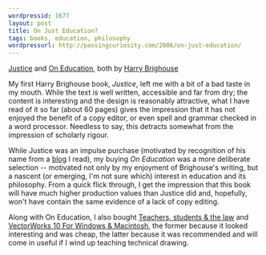 ```yaml
---
wordpressid: 1677
layout: post
title: On Just Education?
tags: books, education, philosophy
wordpressurl: http://passingcuriosity.com/2006/on-just-education/
---
```


[Justice][1] and [On Education][2], both by [Harry Brighouse][3]

My first Harry Brighouse book, *Justice*, left me with a bit of a bad taste in
my mouth. While the text is well written, accessible and far from dry; the
content is interesting and the design is reasonably attractive, what I have
read of it so far (about 60 pages) gives the impression that it has not enjoyed
the benefit of a copy editor, or even spell and grammar checked in a word
processor. Needless to say, this detracts somewhat from the impression of
scholarly rigour.

While Justice was an impulse purchase (motivated by recognition of his name
from a [blog][4] I read), my buying *On Education* was a more deliberate
selection -- motivated not only by my enjoyment of Brighouse's writing, but a
nascent (or emerging, I'm not sure which) interest in education and its
philosophy. From a quick flick through, I get the impression that this book
will have much higher production values than Justice did and, hopefully, won't
have contain the same evidence of a lack of copy editing.

Along with On Education, I also bought [Teachers, students & the law][5] and
[VectorWorks 10 For Windows & Macintosh][6], the former because it looked
interesting and was cheap, the latter because it was recommended and will come
in useful if I wind up teaching technical drawing.

[1]: http://www.amazon.com/dp/0745625967/
[2]: http://www.amazon.com/dp/0415327903/
[3]: http://philosophy.wisc.edu/brighouse.htm
[4]: http://www.crookedtimber.org/author/harry/
[5]: http://isbn.nu/1876045345
[6]: http://www.amazon.com/dp/0321159446/
